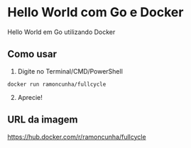 # Hello World com Go e Docker

Hello World em Go utilizando Docker

## Como usar

1. Digite no Terminal/CMD/PowerShell

`docker run ramoncunha/fullcycle`

2. Aprecie!

## URL da imagem

https://hub.docker.com/r/ramoncunha/fullcycle